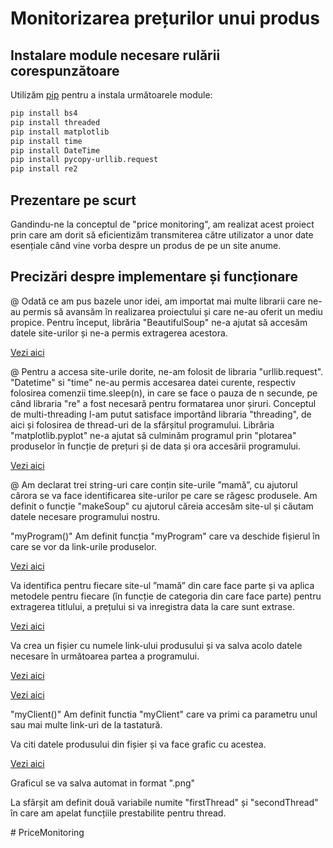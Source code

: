 # Monitorizarea prețurilor unui produs

## Instalare module necesare rulării corespunzătoare

Utilizăm [pip](https://pip.pypa.io/en/stable/) pentru a instala următoarele module:

```bash
pip install bs4
pip install threaded
pip install matplotlib
pip install time
pip install DateTime
pip install pycopy-urllib.request
pip install re2
```

## Prezentare pe scurt

Gandindu-ne la conceptul de "price monitoring", am realizat acest proiect prin care am dorit să eficientizăm transmiterea către utilizator a unor date esențiale când vine vorba despre un produs de pe un site anume.

## Precizări despre implementare și funcționare


@ Odată ce am pus bazele unor idei, am importat mai multe librarii care ne-au permis să avansăm în realizarea proiectului și care ne-au oferit un mediu propice. 
Pentru început, librăria "BeautifulSoup" ne-a ajutat să accesăm datele site-urilor și ne-a permis extragerea acestora.

[Vezi aici](https://ibb.co/z4jXHPn)

@ Pentru a accesa site-urile dorite, ne-am folosit de libraria "urllib.request".
"Datetime" si "time" ne-au permis accesarea datei curente, respectiv folosirea comenzii time.sleep(n), in care se face o pauza de n secunde, pe când libraria "re" a fost necesară pentru formatarea unor șiruri. 
Conceptul de multi-threading l-am putut satisface importând libraria "threading", de aici și folosirea de thread-uri de la sfârșitul programului.
Librăria "matplotlib.pyplot" ne-a ajutat să culminăm programul prin "plotarea" produselor în funcție de prețuri și de data și ora accesării programului.

[Vezi aici](https://ibb.co/c8sjptK)

@ Am declarat trei string-uri care conțin site-urile ”mamă”, cu ajutorul cărora se va face identificarea site-urilor pe care se răgesc produsele. Am definit o funcție "makeSoup" cu ajutorul căreia accesăm site-ul și căutam datele necesare programului nostru.

"myProgram()"
Am definit funcția "myProgram" care va deschide fișierul în care se vor da link-urile produselor.

[Vezi aici](https://ibb.co/5FNswdD)

Va identifica pentru fiecare site-ul ”mamă” din care face parte și va aplica metodele pentru fiecare (în funcție de categoria din care face parte) pentru extragerea titlului, a prețului si va inregistra data la care sunt extrase. 

[Vezi aici](https://ibb.co/bb94L0r)

Va crea un fișier cu numele link-ului produsului și va salva acolo datele necesare în următoarea partea a programului.

[Vezi aici](https://ibb.co/5vLQL7D)

[Vezi aici](https://ibb.co/Hgtd5Zb)


"myClient()"
Am definit functia "myClient" care va primi ca parametru unul sau mai multe link-uri de la tastatură.


Va citi datele produsului din fișier și va face grafic cu acestea. 

[Vezi aici](https://ibb.co/1dFQGn3)

Graficul se va salva automat in format ".png"

La sfârșit am definit două variabile numite "firstThread" și "secondThread" în care am apelat funcțiile prestabilite pentru thread.



#   P r i c e M o n i t o r i n g  
 